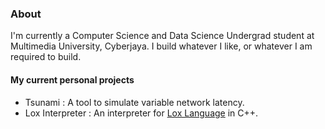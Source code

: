### About
I'm currently a Computer Science and Data Science Undergrad student at Multimedia University, Cyberjaya. I build whatever I like, or whatever I am required to build.

#### My current personal projects
* Tsunami : A tool to simulate variable network latency.
* Lox Interpreter : An interpreter for [Lox Language](https://craftinginterpreters.com/) in C++.
